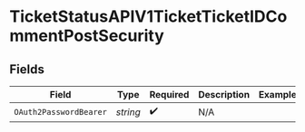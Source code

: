 # TicketStatusAPIV1TicketTicketIDCommentPostSecurity


## Fields

| Field                  | Type                   | Required               | Description            | Example                |
| ---------------------- | ---------------------- | ---------------------- | ---------------------- | ---------------------- |
| `OAuth2PasswordBearer` | *string*               | :heavy_check_mark:     | N/A                    |                        |